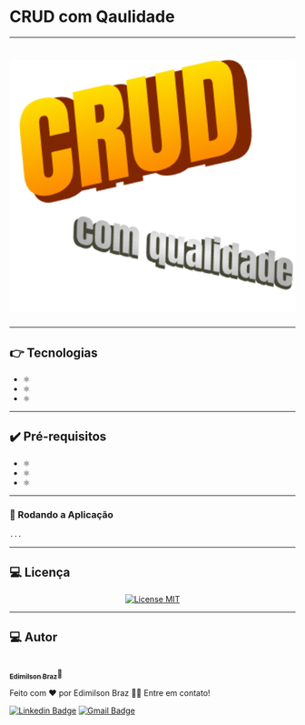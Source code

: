 # CRUD com Qaulidade
---

<h1 align="center">
  <img src="./public/image_crud.png" alt="image crud" title="Crud com Qualidade"  width="700px;"/>
</h1>

---
## :point_right: Tecnologias
-  ⚛️
-  ⚛️
-  ⚛️

---
## :heavy_check_mark: Pré-requisitos
-  ⚛️
-  ⚛️
-  ⚛️

---
### 🎲 Rodando a Aplicação
```bash
...
```

---
## :computer: Licença
<p align="center">
  <a href="https://opensource.org/licenses/MIT">
    <img src="https://img.shields.io/badge/License-MIT-blue.svg" alt="License MIT">
  </a>
</p>


---
## :computer: Autor
<a href="#">
 <img style="border-radius: 50%;" src="https://avatars.githubusercontent.com/u/65040481?s=460&u=89ccd5a011db9d8281701ee5ca4f09ac844234c3&v=4" width="100px;" alt=""/>
 <br />
 <sub><b>Edimilson Braz</b></sub></a>🚀



Feito com ❤️ por Edimilson Braz 👋🏽 Entre em contato!

[![Linkedin Badge](https://img.shields.io/badge/-Edimilson-blue?style=flat-square&logo=Linkedin&logoColor=white&link=https://www.linkedin.com/in/edimilsonbraz/)](https://www.linkedin.com/in/edimilsonbraz/) 
[![Gmail Badge](https://img.shields.io/badge/-edimilson.gt8@gmail.com-c14438?style=flat-square&logo=Gmail&logoColor=white&link=mailto:edimilson.gt8@gmail.com)](mailto:edimilson.gt8@gmail.com)

